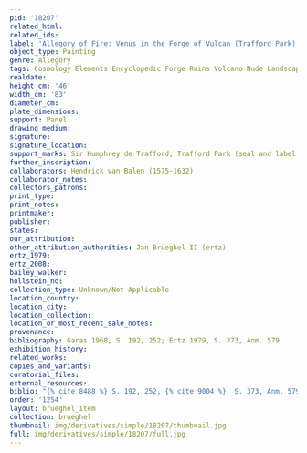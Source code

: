 ```yaml
---
pid: '18207'
related_html: 
related_ids: 
label: 'Allegory of Fire: Venus in the Forge of Vulcan (Trafford Park)'
object_type: Painting
genre: Allegory
tags: Cosmology Elements Encyclopedic Forge Ruins Volcano Nude Landscape Armor
realdate: 
height_cm: '46'
width_cm: '83'
diameter_cm: 
plate_dimensions: 
support: Panel
drawing_medium: 
signature: 
signature_location: 
support_marks: Sir Humphrey de Trafford, Trafford Park (seal and label on the reverse)
further_inscription: 
collaborators: Hendrick van Balen (1575-1632)
collaborator_notes: 
collectors_patrons: 
print_type: 
print_notes: 
printmaker: 
publisher: 
states: 
our_attribution: 
other_attribution_authorities: Jan Brueghel II (ertz)
ertz_1979: 
ertz_2008: 
bailey_walker: 
hollstein_no: 
collection_type: Unknown/Not Applicable
location_country: 
location_city: 
location_collection: 
location_or_most_recent_sale_notes: 
provenance: 
bibliography: Garas 1968, S. 192, 252; Ertz 1979, S. 373, Anm. 579
exhibition_history: 
related_works: 
copies_and_variants: 
curatorial_files: 
external_resources: 
biblio: "{% cite 8488 %} S. 192, 252, {% cite 9004 %}  S. 373, Anm. 579"
order: '1254'
layout: brueghel_item
collection: brueghel
thumbnail: img/derivatives/simple/18207/thumbnail.jpg
full: img/derivatives/simple/18207/full.jpg
---
```

